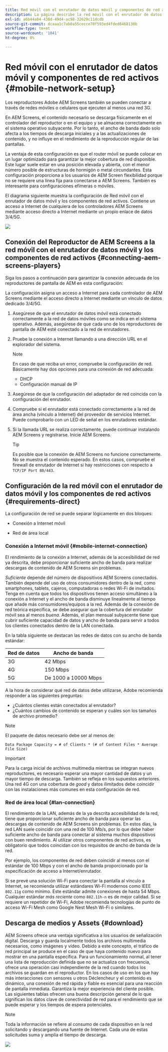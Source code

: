 ```yaml
---
title: Red móvil con el enrutador de datos móvil y componentes de red activos
description: La página describe la red móvil con el enrutador de datos móvil y los componentes de red activos
exl-id: a6b44a04-438d-49d4-ac98-32629c11dcdb
source-git-commit: dcaaa1c7ab0a55cecce70f593ed4fded8468130b
workflow-type: tm+mt
source-wordcount: '1041'
ht-degree: 0%

---
```


# Red móvil con el enrutador de datos móvil y componentes de red activos {#mobile-network-setup}

Los reproductores Adobe AEM Screens también se pueden conectar a través de redes móviles o celulares que ejecuten al menos una red 3G.

En AEM Screens, el contenido necesario se descarga físicamente en el controlador del reproductor o en el equipo y se almacena correctamente en el sistema operativo subyacente. Por lo tanto, el ancho de banda dado solo afecta a los tiempos de descarga iniciales y a las actualizaciones de contenido, y no influye en el rendimiento de la reproducción regular de las pantallas.

La ventaja de esta configuración es que el router móvil se puede colocar en un lugar optimizado para garantizar la mejor cobertura de red disponible. Este lugar suele estar en una posición elevada y abierta, con el menor número posible de estructuras de hormigón o metal circundantes.
Esta configuración proporciona a los usuarios de AEM Screen flexibilidad porque no se requiere una línea fija para conectarse a AEM Screens. También es interesante para configuraciones efímeras o móviles.

El diagrama siguiente muestra la configuración de Red móvil con el enrutador de datos móvil y los componentes de red activos. Contiene un acceso a Internet de cualquiera de los controladores AEM Screens mediante acceso directo a Internet mediante un propio enlace de datos 3/4/5G.

![](/help/using/assets/mobile-network-1.png)

## Conexión del Reproductor de AEM Screens a la red móvil con el enrutador de datos móvil y los componentes de red activos {#connecting-aem-screens-players}

Siga los pasos a continuación para garantizar la conexión adecuada de los reproductores de pantalla de AEM en esta configuración:

La configuración asigna un acceso a Internet para cada controlador de AEM Screens mediante el acceso directo a Internet mediante un vínculo de datos dedicado 3/4/5G.

1. Asegúrese de que el enrutador de datos móvil está conectado correctamente a la red de datos móviles como se indica en el sistema operativo. Además, asegúrese de que cada uno de los reproductores de pantalla de AEM esté conectado a la red de enrutadores.
1. Pruebe la conexión a Internet llamando a una dirección URL en el explorador del sistema.

   >[!NOTE]
   >En caso de que reciba un error, compruebe la configuración de red. Básicamente hay dos opciones para una conexión de red adecuada:
   >* DHCP
   >* Configuración manual de IP

1. Asegúrese de que la configuración del adaptador de red coincida con la configuración del enrutador.

1. Compruebe si el enrutador está conectado correctamente a la red de área ancha (vínculo a Internet) del proveedor de servicios Internet. Puede comprobarlo con un LED de señal en los enrutadores estándar.
1. Si la llamada URL se realiza correctamente, puede continuar instalando AEM Screens y registrarse. Inicie AEM Screens.

   >[!TIP]
   >Es posible que la conexión de AEM Screens no funcione correctamente. No se muestra el contenido esperado. En estos casos, compruebe el firewall de enrutador de Internet si hay restricciones con respecto a `TCP/IP Port 80/443`.


## Configuración de la red móvil con el enrutador de datos móvil y los componentes de red activos {#requirements-direct}

La configuración de red se puede separar lógicamente en dos bloques:

* Conexión a Internet móvil

* Red de área local

### Conexión a Internet móvil {#mobile-internet-connection}

El rendimiento de la conexión a Internet, además de la accesibilidad de red ya descrita, debe proporcionar suficiente ancho de banda para realizar descargas de contenido de AEM Screens sin problemas.

*Suficiente* depende del número de dispositivos AEM Screens conectados. También depende del uso de otros consumidores dentro de la red, como smartphones, tablets, cajeros, computadoras o redes Wi-Fi de invitados.
Tenga en cuenta que todos los dispositivos tienen acceso simultáneo a la conexión a Internet y el ancho de banda disminuye linealmente al tiempo que añade más consumidores/equipos a la red.
Además de la conexión de red teórica específica, se debe asegurar que la cobertura del enrutador móvil sea al menos *buena*. Además, el plan mensual subyacente tiene que cubrir suficiente capacidad de datos y ancho de banda para servir a todos los clientes conectados dentro de la LAN conectada.

En la tabla siguiente se destacan las redes de datos con su ancho de banda estándar:

| Red de datos | Ancho de banda |
|--- |--- |
| 3G | 42 Mbps |
| 4G | 150 Mbps |
| 5G | De 1000 a 10000 Mbps |

A la hora de considerar qué red de datos debe utilizarse, Adobe recomienda responder a las siguientes preguntas:

* ¿Cuántos clientes están conectados al enrutador?
* ¿Cuántos cambios de contenido se esperan y cuáles son los tamaños de archivo promedio?

>[!NOTE]
>
>El paquete de datos necesario debe ser al menos de:
>
>`Data Package Capacity = # of Clients * (# of Content Files * Average File Size)`

>[!IMPORTANT]
>
>Para la carga inicial de archivos multimedia mientras se integran nuevos reproductores, es necesario esperar una mayor cantidad de datos y un mayor tiempo de descarga. También se refleja en los supuestos anteriores. Una red 4G con una cobertura de *good* y datos ilimitados debe coincidir con las instalaciones más comunes en esta configuración de red.


### Red de área local {#lan-connection}

El rendimiento de la LAN, además de la ya descrita accesibilidad de la red, tiene que proporcionar suficiente ancho de banda para operar las descargas de contenido de AEM Screens sin problemas. En estos días, la red LAN suele coincidir con una red de 100 Mb/s, por lo que debe haber suficiente ancho de banda para conectar al sistema muchos dispositivos con buen rendimiento. Al utilizar otros componentes de red activos, es obligatorio que todos coincidan con los requisitos de ancho de banda de la red.

Por ejemplo, los componentes de red deben coincidir al menos con el estándar de 100 Mbps y con el ancho de banda proporcionado por la especificación de acceso a Internet/enrutador.

Si se prevé una solución Wi-Fi para conectar la pantalla al vínculo a Internet, se recomienda utilizar estándares Wi-Fi modernos como IEEE `802.11g` como mínimo. Este estándar admite conexiones de hasta 54 Mbps. Cualquier estándar *más reciente* como `802.11h-n` es de mejor calidad. Si se requiere un repetidor de Wi-Fi, Adobe recomienda tecnologías de punto de acceso Wi-Fi Mesh como Google Nest Mesh Wi-Fi o similares.

## Descarga de medios y Assets {#download}

AEM Screens ofrece una ventaja significativa a los usuarios de señalización digital. Descarga y guarda localmente todos los archivos multimedia necesarios, como imágenes y vídeo. Debido a este concepto, el tráfico de red principal se produce en el caso de que haya contenido nuevo para mostrar en una pantalla específica.
Para un funcionamiento normal, al tener una lista de reproducción definida que no se actualiza con frecuencia, ofrece una operación casi independiente de la red cuando todos los archivos se guardan en el reproductor.
En los casos de uso en los que hay más interacciones con sensores u otros Déclencheur y el contenido es dinámico, una conexión de red rápida y fiable es esencial para una reacción de pantalla inmediata. Garantiza la mejor experiencia del cliente posible.
Las siguientes tablas ofrecen una buena descripción general de lo que significan los datos clave de conectividad de red para el rendimiento que se puede esperar y los tiempos de espera potenciales.

>[!NOTE]
>
>Toda la información se refiere al consumo de cada dispositivo en la red solicitando y descargando una fuente de Internet. Cada una de estas solicitudes suma y amplía el tiempo de descarga.

![](/help/using/assets/mobile-router-download.png)
